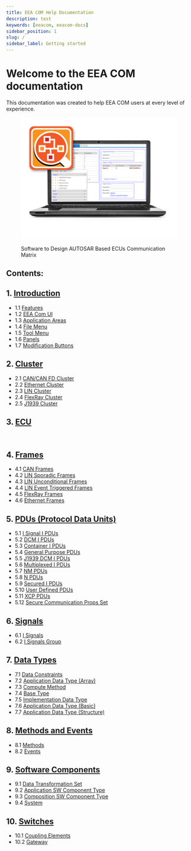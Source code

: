 ```yaml
---
title: EEA COM Help Documentation
description: test 
keywords: [eeacom, eeacom-docs]
sidebar_position: 1
slug: /
sidebar_label: Getting started
---
```


# Welcome to the EEA COM documentation

This documentation was created to help EEA COM users at every level of experience.


<div class="text--center eeacom-img">

<figure>

![EEA COM documentation](./assets/eeacom-overview.png "EEA COM documentation")
<figcaption>Software to Design AUTOSAR Based ECUs Communication Matrix</figcaption>
</figure>
</div>

## Contents:

<!-- ## **[(1) Introduction and Overview](/introduction-and-overview/)** -->

<!-- <div> 

### [(1) Introduction](/sp/)
### [(2) #](/test/)
### [(3) #](/test/)
### [(4) #](/test/)
### [(5) #](/test/)

</div> -->

<div className="no-style-list">

## 1. [Introduction](/intro/)
- 1.1 [Features](/intro/#features)
- 1.2 [EEA Com UI](/intro/#eea-com-ui)
- 1.3 [Application Areas](/intro/#application-areas)
- 1.4 [File Menu](/intro/#file-menu)
- 1.5 [Tool Menu](/intro/#tool-menu)
- 1.6 [Panels](/intro/#panels)
- 1.7 [Modification Buttons](/intro/#modification-buttons)

## 2. [Cluster](/clusters/)
- 2.1 [CAN/CAN FD Cluster](/clusters/can-cluster)
- 2.2 [Ethernet Cluster](/clusters/ethernet-cluster)
- 2.3 [LIN Cluster](/clusters/lin-cluster)
- 2.4 [FlexRay Cluster](/clusters/flexray-cluster)
- 2.5 [J1939 Cluster](/clusters/j1939-cluster)

## 3. [ECU](/ecu/)
<br/>

## 4. [Frames](/frames/)
- 4.1 [CAN Frames](/frames/can-frames)
- 4.2 [LIN Sporadic Frames](/frames/lin-sporadic-frames)
- 4.3 [LIN Unconditional Frames](/frames/lin-unconditional-frames)
- 4.4 [LIN Event Triggered Frames](/frames/lin-event-triggered-frames)
- 4.5 [FlexRay Frames](/frames/flexray-frames)
- 4.6 [Ethernet Frames](/frames/ethernet-frames)

## 5. [PDUs (Protocol Data Units)](/pdus/)
- 5.1 [I Signal I PDUs](/pdus/i-signal-i-pdus)
- 5.2 [DCM I PDUs](/pdus/dcm-i-pdus)
- 5.3 [Container I PDUs](/pdus/container-i-pdus)
- 5.4 [General Purpose PDUs](/pdus/general-purpose-pdus)
- 5.5 [J1939 DCM I PDUs](/pdus/j1939-dcm-i-pdus)
- 5.6 [Multiplexed I PDUs](/pdus/multiplexed-i-pdus)
- 5.7 [NM PDUs](/pdus/nm-pdus)
- 5.8 [N PDUs](/pdus/n-pdus)
- 5.9 [Secured I PDUs](/pdus/secured-i-pdus)
- 5.10 [User Defined PDUs](/pdus/user-defined-pdus)
- 5.11 [XCP PDUs](/pdus/xcp-pdus)
- 5.12 [Secure Communication Props Set](/pdus/secure-communication-props-set)

## 6. [Signals](/signals/)
- 6.1 [I Signals](/signals/i-signals)
- 6.2 [I Signals Group](/signals/i-signals-group)

## 7. [Data Types](/data-types/)
- 7.1 [Data Constraints](/data-types/data-constraints)
- 7.2 [Application Data Type (Array)](/data-types/application-data-type-array)
- 7.3 [Compute Method](/data-types/compute-method)
- 7.4 [Base Type](/data-types/base-type)
- 7.5 [Implementation Data Type](/data-types/implementation-data-type)
- 7.6 [Application Data Type (Basic)](/data-types/application-data-type-basic)
- 7.7 [Application Data Type (Structure)](/data-types/application-data-type-structure)

## 8. [Methods and Events](/methods-and-events/)
- 8.1 [Methods](/methods-and-events/methods)
- 8.2 [Events](/methods-and-events/events)

## 9. [Software Components](/software-components/)
- 9.1 [Data Transformation Set](/software-components/data-transformation-set)
- 9.2 [Application SW Component Type](/software-components/application-sw-component-type)
- 9.3 [Composition SW Component Type](/software-components/composition-sw-component-type)
- 9.4 [System](/software-components/system)

## 10. [Switches](/switches/)
- 10.1 [Coupling Elements](/switches/coupling-elements)
- 10.2 [Gateway](/switches/gateway)

</div>